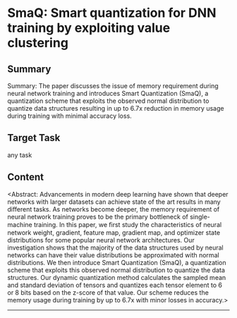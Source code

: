 # SmaQ: Smart quantization for DNN training by exploiting value clustering

## Summary

Summary: The paper discusses the issue of memory requirement during neural network training and introduces Smart Quantization (SmaQ), a quantization scheme that exploits the observed normal distribution to quantize data structures resulting in up to 6.7x reduction in memory usage during training with minimal accuracy loss.


## Target Task

any task

## Content

<Abstract: Advancements in modern deep learning have shown that deeper networks with larger datasets can achieve state of the art results in many different tasks. As networks become deeper, the memory requirement of neural network training proves to be the primary bottleneck of single-machine training. In this paper, we ﬁrst study the characteristics of neural network weight, gradient, feature map, gradient map, and optimizer state distributions for some popular neural network architectures. Our investigation shows that the majority of the data structures used by neural networks can have their value distributions be approximated with normal distributions. We then introduce Smart Quantization (SmaQ), a quantization scheme that exploits this observed normal distribution to quantize the data structures. Our dynamic quantization method calculates the sampled mean and standard deviation of tensors and quantizes each tensor element to 6 or 8 bits based on the z-score of that value. Our scheme reduces the memory usage during training by up to 6.7x with minor losses in accuracy.>



---

